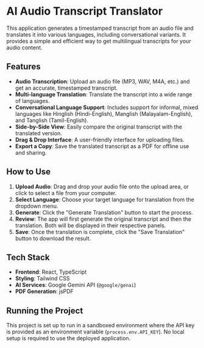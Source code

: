 # AI Audio Transcript Translator

This application generates a timestamped transcript from an audio file and translates it into various languages, including conversational variants. It provides a simple and efficient way to get multilingual transcripts for your audio content.

## Features

-   **Audio Transcription**: Upload an audio file (MP3, WAV, M4A, etc.) and get an accurate, timestamped transcript.
-   **Multi-language Translation**: Translate the transcript into a wide range of languages.
-   **Conversational Language Support**: Includes support for informal, mixed languages like Hinglish (Hindi-English), Manglish (Malayalam-English), and Tanglish (Tamil-English).
-   **Side-by-Side View**: Easily compare the original transcript with the translated version.
-   **Drag & Drop Interface**: A user-friendly interface for uploading files.
-   **Export a Copy**: Save the translated transcript as a PDF for offline use and sharing.

## How to Use

1.  **Upload Audio**: Drag and drop your audio file onto the upload area, or click to select a file from your computer.
2.  **Select Language**: Choose your target language for translation from the dropdown menu.
3.  **Generate**: Click the "Generate Translation" button to start the process.
4.  **Review**: The app will first generate the original transcript and then the translation. Both will be displayed in their respective panels.
5.  **Save**: Once the translation is complete, click the "Save Translation" button to download the result.

## Tech Stack

-   **Frontend**: React, TypeScript
-   **Styling**: Tailwind CSS
-   **AI Services**: Google Gemini API (`@google/genai`)
-   **PDF Generation**: jsPDF

## Running the Project

This project is set up to run in a sandboxed environment where the API key is provided as an environment variable (`process.env.API_KEY`). No local setup is required to use the deployed application.
